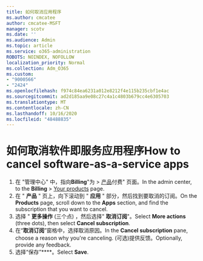 ```yaml
---
title: 如何取消应用程序
ms.author: cmcatee
author: cmcatee-MSFT
manager: scotv
ms.date: ''
ms.audience: Admin
ms.topic: article
ms.service: o365-administration
ROBOTS: NOINDEX, NOFOLLOW
localization_priority: Normal
ms.collection: Adm_O365
ms.custom:
- "9000566"
- "2424"
ms.openlocfilehash: f974c84ea6231a012e8212f4e115b235cbf1e4ac
ms.sourcegitcommit: ad2d185aa9e08c27c4a1c4803b679cc4e6305703
ms.translationtype: MT
ms.contentlocale: zh-CN
ms.lasthandoff: 10/16/2020
ms.locfileid: "48488835"
---
```

# <a name="how-to-cancel-software-as-a-service-apps"></a><span data-ttu-id="1e15a-102">如何取消软件即服务应用程序</span><span class="sxs-lookup"><span data-stu-id="1e15a-102">How to cancel software-as-a-service apps</span></span>

1. <span data-ttu-id="1e15a-103">在 "管理中心" 中，指向**Billing**"为  >  [产品](https://go.microsoft.com/fwlink/p/?linkid=842054)付费" 页面。</span><span class="sxs-lookup"><span data-stu-id="1e15a-103">In the admin center, to the **Billing** > [Your products](https://go.microsoft.com/fwlink/p/?linkid=842054) page.</span></span>
2. <span data-ttu-id="1e15a-104">在 " **产品** " 页上，向下滚动到 " **应用** " 部分，然后找到要取消的订阅。</span><span class="sxs-lookup"><span data-stu-id="1e15a-104">On the **Products** page, scroll down to the **Apps** section, and find the subscription that you want to cancel.</span></span> 
3. <span data-ttu-id="1e15a-105">选择 " **更多操作** (三个点) ，然后选择" **取消订阅**"。</span><span class="sxs-lookup"><span data-stu-id="1e15a-105">Select **More actions** (three dots), then select **Cancel subscription**.</span></span>
4. <span data-ttu-id="1e15a-106">在“**取消订阅**”窗格中，选择取消原因。</span><span class="sxs-lookup"><span data-stu-id="1e15a-106">In the **Cancel subscription** pane, choose a reason why you're canceling.</span></span> <span data-ttu-id="1e15a-107">(可选)提供反馈。</span><span class="sxs-lookup"><span data-stu-id="1e15a-107">Optionally, provide any feedback.</span></span>
5. <span data-ttu-id="1e15a-108">选择“保存”\*\*\*\*。</span><span class="sxs-lookup"><span data-stu-id="1e15a-108">Select **Save**.</span></span>